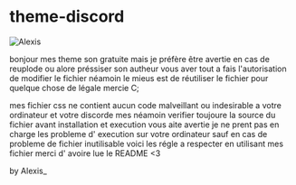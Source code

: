 # theme-discord
<img alt="Alexis" src="https://lh3.googleusercontent.com/vYJagziLmZVhLIrhWIMJvdCTTdOvlqaax2g5uB7gwlOz_tid-GTdQI2VccL4p8T-y7pKPiKxsCwP6zrFw_UG2-YayylyKqit2xAnrZA6R36DCv94JmoA9Qhn71fz-2_a_5TXodldoZVT9aFc_kVagDp_UAOPu9rcg5OeA8CInanmR1pw3nLepJRY6XLCWm6GWaI75Rp2ZU3WHjFqoX2yl9PG_aLs2JA5XoQ3V4MqARPOEy0m7sqnYRcvNMfs9rOlrtq7N4n4R97KEj5KQfVN4MsoogzG7yy8-Lvov3RIJlv0ZLOp7mDLuXXoA9frBHloAjGojelUF1L8pynRC9X1QYu_wGGbCOG9YbQAsYoyqE02iI6p5LTgHD8MmUiquW9p11daTzp1_yHcnzWxWOxAZ40PWtQsVvEpL0nhB437Jz1SNaQacuz_VzkeY_6PoFZcu5NAx_9_UPqXwuhb8oBgmDYJBnZL71hVKoc2t1aMlmQGrKA8ubJ7dlCrDqDO5Kht7zfK_7yuSSeNQJUlRXU3y-VzRtEIdYjnK0TLDn9-X0GVXRkvlzbWO7OgRWFoszfkcUFodmU9dHQZpBYmVCnrq0fDQCfm1JghBs5g54LxveNctA6mXHsTJwGEWQ0-n_Di_9TOz_j8EWuDISTNDUkQLPmjzTNrXuYJUyfpRtrbcygP0DUTOuGEjlFRPacW7IuZzJOXv0jwpfm8v8LyKizbLpBj=s474-no?authuser=0">

bonjour mes theme son gratuite mais je préfère être avertie en cas de reuplode ou alore 
préssiser son autheur vous aver tout a fais l'autorisation de modifier le fichier 
néamoin le mieus est de réutiliser le fichier pour quelque chose de légale mercie C;

mes fichier css ne contient aucun code malveillant ou indesirable a votre ordinateur
et votre discorde mes néamoin verifier toujoure la source du fichier avant installation
et execution vous aite avertie je ne prent pas en charge les probleme d' execution
sur votre ordinateur sauf en cas de probleme de fichier inutilisable
voici les régle a respecter en utilisant mes fichier merci d' avoire lue le README <3

by Alexis_

